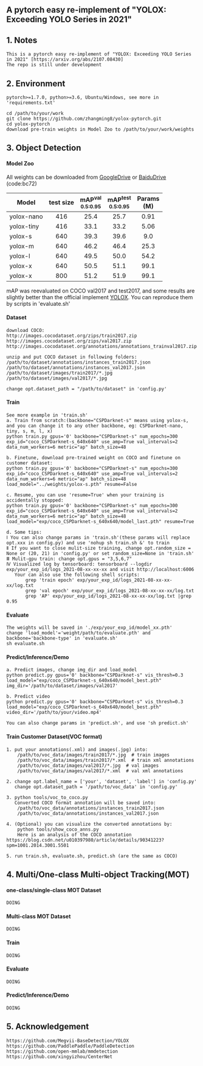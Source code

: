 ## A pytorch easy re-implement of "YOLOX: Exceeding YOLO Series in 2021"

## 1. Notes
    This is a pytorch easy re-implement of "YOLOX: Exceeding YOLO Series in 2021" [https://arxiv.org/abs/2107.08430]
    The repo is still under development

## 2. Environment
    pytorch>=1.7.0, python>=3.6, Ubuntu/Windows, see more in 'requirements.txt'
    
    cd /path/to/your/work
    git clone https://github.com/zhangming8/yolox-pytorch.git
    cd yolox-pytorch
    download pre-train weights in Model Zoo to /path/to/your/work/weights

## 3. Object Detection

#### Model Zoo

All weights can be downloaded from [GoogleDrive](https://drive.google.com/drive/folders/1qEMLzikH5JwRNRoHpeCa6BJBeSQ6xXCH?usp=sharing) or [BaiduDrive](https://pan.baidu.com/s/1UsbdnyVwRJhr9Vy1tmJLeQ) (code:bc72)

|Model      |test size  |mAP<sup>val<br>0.5:0.95 |mAP<sup>test<br>0.5:0.95 | Params<br>(M) |
| ------    |:---:      |:---:                   | :---:                   |:---:          |
|yolox-nano |416        |25.4                    |25.7                     |0.91           |
|yolox-tiny |416        |33.1                    |33.2                     |5.06           |
|yolox-s    |640        |39.3                    |39.6                     |9.0            |
|yolox-m    |640        |46.2                    |46.4                     |25.3           |
|yolox-l    |640        |49.5                    |50.0                     |54.2           |
|yolox-x    |640        |50.5                    |51.1                     |99.1           |
|yolox-x    |800        |51.2                    |51.9                     |99.1           |

mAP was reevaluated on COCO val2017 and test2017, and some results are slightly better than the official implement [YOLOX](https://github.com/Megvii-BaseDetection/YOLOX). You can reproduce them by scripts in 'evaluate.sh'

#### Dataset
    download COCO:
    http://images.cocodataset.org/zips/train2017.zip
    http://images.cocodataset.org/zips/val2017.zip
    http://images.cocodataset.org/annotations/annotations_trainval2017.zip
    
    unzip and put COCO dataset in following folders:
    /path/to/dataset/annotations/instances_train2017.json
    /path/to/dataset/annotations/instances_val2017.json
    /path/to/dataset/images/train2017/*.jpg
    /path/to/dataset/images/val2017/*.jpg
    
    change opt.dataset_path = "/path/to/dataset" in 'config.py'

#### Train
    See more example in 'train.sh'
    a. Train from scratch:(backbone="CSPDarknet-s" means using yolox-s, and you can change it to any other backbone, eg: CSPDarknet-nano, tiny, s, m, l, x)
    python train.py gpus='0' backbone="CSPDarknet-s" num_epochs=300 exp_id="coco_CSPDarknet-s_640x640" use_amp=True val_intervals=2 data_num_workers=6 metric="ap" batch_size=48
    
    b. Finetune, download pre-trained weight on COCO and finetune on customer dataset:
    python train.py gpus='0' backbone="CSPDarknet-s" num_epochs=300 exp_id="coco_CSPDarknet-s_640x640" use_amp=True val_intervals=2 data_num_workers=6 metric="ap" batch_size=48 load_model="../weights/yolox-s.pth" resume=False
    
    c. Resume, you can use 'resume=True' when your training is accidentally stopped:
    python train.py gpus='0' backbone="CSPDarknet-s" num_epochs=300 exp_id="coco_CSPDarknet-s_640x640" use_amp=True val_intervals=2 data_num_workers=6 metric="ap" batch_size=48 load_model="exp/coco_CSPDarknet-s_640x640/model_last.pth" resume=True
    
    d. Some tips:
    Ⅰ You can also change params in 'train.sh'(these params will replace opt.xxx in config.py) and use 'nohup sh train.sh &' to train
    Ⅱ If you want to close mulit-size training, change opt.random_size = None or (20, 21) in 'config.py' or set random_size=None in 'train.sh'
    Ⅲ Mulit-gpu train: change opt.gpus = "3,5,6,7"
    Ⅳ Visualized log by tensorboard: tensorboard --logdir exp/your_exp_id/logs_2021-08-xx-xx-xx and visit http://localhost:6006
       Your can also use the following shell scripts:
           grep 'train epoch' exp/your_exp_id/logs_2021-08-xx-xx-xx/log.txt
           grep 'val epoch' exp/your_exp_id/logs_2021-08-xx-xx-xx/log.txt
           grep 'AP' exp/your_exp_id/logs_2021-08-xx-xx-xx/log.txt |grep 0.95
    
#### Evaluate

    The weights will be saved in './exp/your_exp_id/model_xx.pth'
    change 'load_model'='weight/path/to/evaluate.pth' and backbone='backbone-type' in 'evaluate.sh'
    sh evaluate.sh
    
#### Predict/Inference/Demo
    
    a. Predict images, change img_dir and load_model
    python predict.py gpus='0' backbone="CSPDarknet-s" vis_thresh=0.3 load_model="exp/coco_CSPDarknet-s_640x640/model_best.pth" img_dir='/path/to/dataset/images/val2017'
    
    b. Predict video
    python predict.py gpus='0' backbone="CSPDarknet-s" vis_thresh=0.3 load_model="exp/coco_CSPDarknet-s_640x640/model_best.pth" video_dir='/path/to/your/video.mp4'
    
    You can also change params in 'predict.sh', and use 'sh predict.sh'

#### Train Customer Dataset(VOC format)
    
    1. put your annotations(.xml) and images(.jpg) into:
        /path/to/voc_data/images/train2017/*.jpg  # train images
        /path/to/voc_data/images/train2017/*.xml  # train xml annotations
        /path/to/voc_data/images/val2017/*.jpg  # val images
        /path/to/voc_data/images/val2017/*.xml  # val xml annotations

    2. change opt.label_name = ['your', 'dataset', 'label'] in 'config.py'
       change opt.dataset_path = '/path/to/voc_data' in 'config.py'

    3. python tools/voc_to_coco.py
       Converted COCO format annotation will be saved into:
        /path/to/voc_data/annotations/instances_train2017.json
        /path/to/voc_data/annotations/instances_val2017.json
    
    4. (Optional) you can visualize the converted annotations by:
        python tools/show_coco_anns.py
        Here is an analysis of the COCO annotation https://blog.csdn.net/u010397980/article/details/90341223?spm=1001.2014.3001.5501
    
    5. run train.sh, evaluate.sh, predict.sh (are the same as COCO)

## 4. Multi/One-class Multi-object Tracking(MOT)

#### one-class/single-class MOT Dataset
    DOING

#### Multi-class MOT Dataset
    DOING

#### Train
    DOING

#### Evaluate
    DOING

#### Predict/Inference/Demo
    DOING

## 5. Acknowledgement
    https://github.com/Megvii-BaseDetection/YOLOX
    https://github.com/PaddlePaddle/PaddleDetection
    https://github.com/open-mmlab/mmdetection
    https://github.com/xingyizhou/CenterNet
